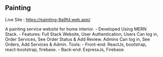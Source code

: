 ## Painting 
Live Site : https://painting-8a9fd.web.app/

A painting service website for home interior. 
    - Developed Using MERN Stack. 
    - Features: Full Stack Website, User Authentication, Users Can log in, Order Services, See Order Status &  Add Review. Admins Can log in, See Orders, Add Services & Admin. 
Tools: 
    - Front-end: ReactJs, bootstrap, react-bootstrap, firebase. 
    - Back-end: ExpressJs, Firebase. 